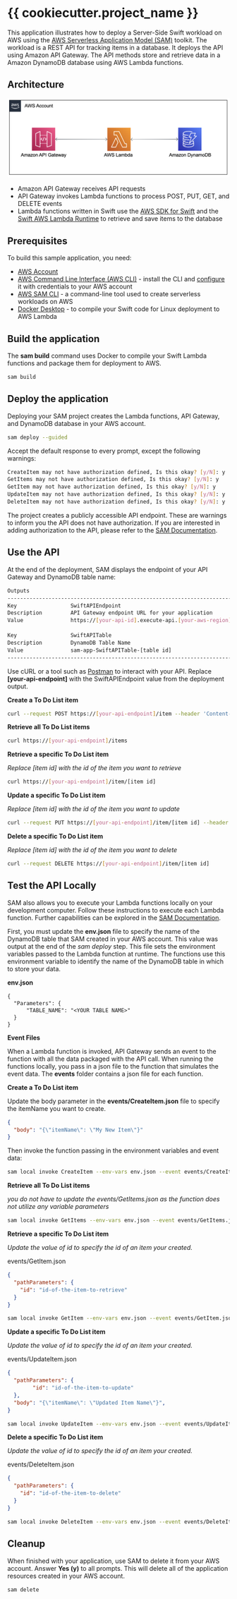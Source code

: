 # {{ cookiecutter.project_name }}

This application illustrates how to deploy a Server-Side Swift workload on AWS using the [AWS Serverless Application Model (SAM)](https://aws.amazon.com/serverless/sam/) toolkit. The workload is a REST API for tracking items in a database. It deploys the API using Amazon API Gateway. The API methods store and retrieve data in a Amazon DynamoDB database using AWS Lambda functions.

## Architecture

![Architecture](images/architecture.png)

- Amazon API Gateway receives API requests
- API Gateway invokes Lambda functions to process POST, PUT, GET, and DELETE events
- Lambda functions written in Swift use the [AWS SDK for Swift](https://aws.amazon.com/sdk-for-swift/) and the [Swift AWS Lambda Runtime](https://github.com/swift-server/swift-aws-lambda-runtime) to retrieve and save items to the database

## Prerequisites

To build this sample application, you need:

- [AWS Account](https://console.aws.amazon.com/)
- [AWS Command Line Interface (AWS CLI)](https://docs.aws.amazon.com/cli/latest/userguide/cli-chap-getting-started.html) - install the CLI and [configure](https://docs.aws.amazon.com/cli/latest/userguide/cli-configure-quickstart.html) it with credentials to your AWS account
- [AWS SAM CLI](https://docs.aws.amazon.com/serverless-application-model/latest/developerguide/install-sam-cli.html) - a command-line tool used to create serverless workloads on AWS
- [Docker Desktop](https://www.docker.com/products/docker-desktop/) - to compile your Swift code for Linux deployment to AWS Lambda

## Build the application

The **sam build** command uses Docker to compile your Swift Lambda functions and package them for deployment to AWS.

```bash
sam build
```

## Deploy the application

Deploying your SAM project creates the Lambda functions, API Gateway, and DynamoDB database in your AWS account.

```bash
sam deploy --guided
```

Accept the default response to every prompt, except the following warnings:

```bash
CreateItem may not have authorization defined, Is this okay? [y/N]: y
GetItems may not have authorization defined, Is this okay? [y/N]: y
GetItem may not have authorization defined, Is this okay? [y/N]: y
UpdateItem may not have authorization defined, Is this okay? [y/N]: y
DeleteItem may not have authorization defined, Is this okay? [y/N]: y
```

The project creates a publicly accessible API endpoint. These are warnings to inform you the API does not have authorization. If you are interested in adding authorization to the API, please refer to the [SAM Documentation](https://docs.aws.amazon.com/serverless-application-model/latest/developerguide/sam-resource-httpapi.html).

## Use the API

At the end of the deployment, SAM displays the endpoint of your API Gateway and DynamoDB table name:

```bash
Outputs
----------------------------------------------------------------------------------------
Key                 SwiftAPIEndpoint
Description         API Gateway endpoint URL for your application
Value               https://[your-api-id].execute-api.[your-aws-region].amazonaws.com

Key                 SwiftAPITable
Description         DynamoDB Table Name
Value               sam-app-SwiftAPITable-[table id]     
----------------------------------------------------------------------------------------
```

Use cURL or a tool such as [Postman](https://www.postman.com/) to interact with your API. Replace **[your-api-endpoint]** with the SwiftAPIEndpoint value from the deployment output.

**Create a To Do List item**

```bash
curl --request POST https://[your-api-endpoint]/item --header 'Content-Type: application/json' --data-raw '{"itemName": "my todo item"}'
```

**Retrieve all To Do List items**

```bash
curl https://[your-api-endpoint]/items
```

**Retrieve a specific To Do List item**

*Replace [item id] with the id of the item you want to retrieve*

```bash
curl https://[your-api-endpoint]/item/[item id]
```

**Update a specific To Do List item**

*Replace [item id] with the id of the item you want to update*

```bash
curl --request PUT https://[your-api-endpoint]/item/[item id] --header 'Content-Type: application/json' --data-raw '{"itemName": "my updated todo item"}'
```

**Delete a specific To Do List item**

*Replace [item id] with the id of the item you want to delete*

```bash
curl --request DELETE https://[your-api-endpoint]/item/[item id]
```

## Test the API Locally
SAM also allows you to execute your Lambda functions locally on your development computer. Follow these instructions to execute each Lambda function. Further capabilities can be explored in the [SAM Documentation](https://docs.aws.amazon.com/serverless-application-model/latest/developerguide/serverless-sam-cli-using-invoke.html).

First, you must update the **env.json** file to specify the name of the DynamoDB table that SAM created in your AWS account. This value was output at the end of the *sam deploy* step.  This file sets the environment variables passed to the Lambda function at runtime. The functions use this environment variable to identify the name of the DynamoDB table in which to store your data.

**env.json**
```
{
  "Parameters": {
      "TABLE_NAME": "<YOUR TABLE NAME>"
  }
}
```

**Event Files**

When a Lambda function is invoked, API Gateway sends an event to the function with all the data packaged with the API call. When running the functions locally, you pass in a json file to the function that simulates the event data. The **events** folder contains a json file for each function.

**Create a To Do List item**

Update the body parameter in the **events/CreateItem.json** file to specify the itemName you want to create.

```json
{
  "body": "{\"itemName\": \"My New Item\"}"
}
```

Then invoke the function passing in the environment variables and event data:

```bash
sam local invoke CreateItem --env-vars env.json --event events/CreateItem.json
```

**Retrieve all To Do List items**

*you do not have to update the events/GetItems.json as the function does not utilize any variable parameters*

```bash
sam local invoke GetItems --env-vars env.json --event events/GetItems.json
```

**Retrieve a specific To Do List item**

*Update the value of *id* to specify the id of an item your created.*

events/GetItem.json

```json
{
  "pathParameters": {
    "id": "id-of-the-item-to-retrieve"
  }
}
```

```bash
sam local invoke GetItem --env-vars env.json --event events/GetItem.json
```

**Update a specific To Do List item**

*Update the value of *id* to specify the id of an item your created.*

events/UpdateItem.json

```json
{
  "pathParameters": {
        "id": "id-of-the-item-to-update"
  },
  "body": "{\"itemName\": \"Updated Item Name\"}",
}
```

```bash
sam local invoke UpdateItem --env-vars env.json --event events/UpdateItem.json
```

**Delete a specific To Do List item**

*Update the value of *id* to specify the id of an item your created.*

events/DeleteItem.json

```json
{
  "pathParameters": {
    "id": "id-of-the-item-to-delete"
  }
}
```

```bash
sam local invoke DeleteItem --env-vars env.json --event events/DeleteItem.json
```

## Cleanup

When finished with your application, use SAM to delete it from your AWS account. Answer **Yes (y)** to all prompts. This will delete all of the application resources created in your AWS account.

```bash
sam delete
```
